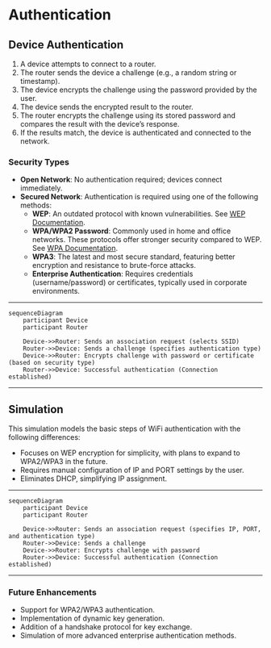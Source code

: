 # Authentication

## **Device Authentication**

1. A device attempts to connect to a router.
2. The router sends the device a challenge (e.g., a random string or timestamp).
3. The device encrypts the challenge using the password provided by the user.
4. The device sends the encrypted result to the router.
5. The router encrypts the challenge using its stored password and compares the result with the device’s response.
6. If the results match, the device is authenticated and connected to the network.

### **Security Types**

- **Open Network**: No authentication required; devices connect immediately.
- **Secured Network**: Authentication is required using one of the following methods:
  - **WEP**: An outdated protocol with known vulnerabilities. See [WEP Documentation](../Cryptography/WEP/README.md).
  - **WPA/WPA2 Password**: Commonly used in home and office networks. These protocols offer stronger security compared to WEP. See [WPA Documentation](../Cryptography/WPA/README.md).
  - **WPA3**: The latest and most secure standard, featuring better encryption and resistance to brute-force attacks.
  - **Enterprise Authentication**: Requires credentials (username/password) or certificates, typically used in corporate environments.

---

```mermaid
sequenceDiagram
    participant Device
    participant Router

    Device->>Router: Sends an association request (selects SSID)
    Router->>Device: Sends a challenge (specifies authentication type)
    Device->>Router: Encrypts challenge with password or certificate (based on security type)
    Router->>Device: Successful authentication (Connection established)
```

---

## **Simulation**

This simulation models the basic steps of WiFi authentication with the following differences:
- Focuses on WEP encryption for simplicity, with plans to expand to WPA2/WPA3 in the future.
- Requires manual configuration of IP and PORT settings by the user.
- Eliminates DHCP, simplifying IP assignment.

---

```mermaid
sequenceDiagram
    participant Device
    participant Router

    Device->>Router: Sends an association request (specifies IP, PORT, and authentication type)
    Router->>Device: Sends a challenge 
    Device->>Router: Encrypts challenge with password 
    Router->>Device: Successful authentication (Connection established)
```

---

### **Future Enhancements**

- Support for WPA2/WPA3 authentication.
- Implementation of dynamic key generation.
- Addition of a handshake protocol for key exchange.
- Simulation of more advanced enterprise authentication methods.

